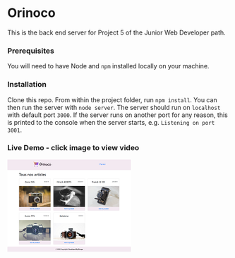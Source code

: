 # Orinoco #

This is the back end server for Project 5 of the Junior Web Developer path.

### Prerequisites ###

You will need to have Node and `npm` installed locally on your machine.

### Installation ###

Clone this repo. From within the project folder, run `npm install`. You 
can then run the server with `node server`. 
The server should run on `localhost` with default port `3000`. If the
server runs on another port for any reason, this is printed to the
console when the server starts, e.g. `Listening on port 3001`.

### Live Demo - click image to view video

[![E-commerce](./images/demo/e-commerce.png)](https://www.youtube.com/watch?v=eXbVOMOEIf8&t=27s)